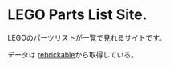 # LEGO Parts List Site.

LEGOのパーツリストが一覧で見れるサイトです。

データは [rebrickable](https://rebrickable.com)から取得している。
